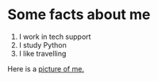 # Some facts about me
1. I work in tech support
2. I study Python
3. I like travelling


Here is a [picture of me.](/me.jpg)


